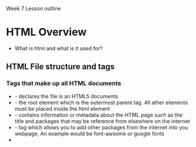 Week 7 Lesson outline

# HTML Overview

- What is html and what is it used for?

## HTML File structure and tags

### Tags that make up all HTML documents

- <!DOCTYPE html> - declares the file is an HTML5 documents
- <html> - the root element which is the outermost parent tag. All ather elements must be placed inside the html element
- <head> - contains information or metadata about the HTML page such as the title and packages that may be reference from elsewhere on the internet
- <link> - tag which allows you to add other packages from the internet into you webpage, An example would be font-awsome or google fonts
- <title> - the title of the HTML page which is shown in the tab in the browser
- <body> - a container for all other elements other elements such as paragraphs, headings, anchor tags, lists, tables, etc.

### HTML comments

- vsCode shortcut: Window + / (forward slash)
<!-- this is how to comment html -->

### Commonly used tags

<!-- Tags that group and organize elements to gether -->

- <div> -  block element with spans the length of its container unless by default
- <span> - a inline element, meaning it takes up as much space as the content inside of it and multiple can fit on the same line

<!-- Tags for displaying text -->

- <h1> - heading tag; heading tags range from h1 -h6; h1 being the largest and h2 being the smallest
- <p> - paragraph tage for text
- <b> - adds bold to text in between the tag
- <i> - itliacs to text in between the tag
- <sup> - makes text appear half a character above the normal line
- <br> - creates a line break, or return within text or after any element

<!-- Tags for naviation within a website or to another website -->

- <a> - creates a hyper link to another website or another page or section within the same web page (takes absolute or relative paths)

<!-- Tags for displaying images -->

- <img> - allows us to render images within a webpage (takes absolute or relative paths)

<!-- Tags for creating a list -->

- <ol> - creates an ordered list using numbers
- <ul> - creates an unordered list using bullet points
- <li> - list items within an ol or ul tag. Usually contain links (anchor tags) when used for navigation.

<!-- Tags for creating a table -->

- <table> - outermost elemet of a table which defines the creation of a table in the HTML document. All other elements used to make a table must go inside of it.
- <tr> - creates a row within a table
- <th> - the table headers. You can create as many table headers as you wish. **Note**: make sure the table headers match the table data or <td>
- <td> - table data for each table header created

<!-- Tags that link javascript to your webpage -->

- < script > - enables us to link a js file to our html page; takes a relative or absolute path (src). Also useful for linking packages from the internet to our html document. An examples of this would be jquery, which we will go over in a future lesson.

<!-- Tags for creating forms -->

- <form> -  the outermost element for creating a form. All other form elements will go inside of this tag
- <input> - used to take in user input. taks in prams: type (the type of input: text, password, button, radio etc.), name (the name of the input; used in the request to give names to the input values), placeholder (the default text within an input; usually used to show users an example of what to type), required (users cannot submit the form unless some text has been added to the input)
- <button> - creates a button. Can be used inside or outside of a form
